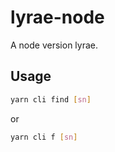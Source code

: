 # lyrae-node

A node version lyrae.

## Usage

```bash
yarn cli find [sn]
```

or

```bash
yarn cli f [sn]
```
